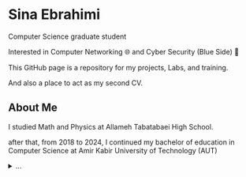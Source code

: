 <!--
**SINAebrahimi99/SinaEbrahimi99** is a ✨ _special_ ✨ repository because its `README.md` (this file) appears on your GitHub profile.

Here are some ideas to get you started:

- 🔭 I’m currently working on ...
- 🌱 I’m currently learning ...
- 👯 I’m looking to collaborate on ...
- 🤔 I’m looking for help with ...
- 💬 Ask me about ...
- 📫 How to reach me: ...
- 😄 Pronouns: ...
- ⚡ Fun fact: ...
-->
# Sina Ebrahimi

Computer Science graduate student

Interested in Computer Networking 🌐 and Cyber Security (Blue Side) 🔵

This GitHub page is a repository for my projects, Labs, and training.

And also a place to act as my second CV.

## About Me

I studied Math and Physics at Allameh Tabatabaei High School. 

after that, from 2018 to 2024, I continued my bachelor of education in Computer Science at Amir Kabir University of Technology (AUT)

<details>
<summary>...</summary>
yes 18 to 24 is long enough to get your masters degree but im not that smart
(and also some courses like "human in islam" and "Islamic thought" are hard to pass)
</details>















